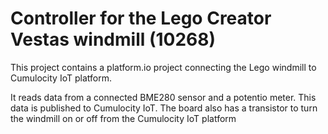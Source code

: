 # Controller for the Lego Creator Vestas windmill (10268)

This project contains a platform.io project connecting the Lego windmill to 
Cumulocity IoT platform. 

It reads data from a connected BME280 sensor and a potentio meter. This data is published to Cumulocity IoT.
The board also has a transistor to turn the windmill on or off from the Cumulocity IoT platform
